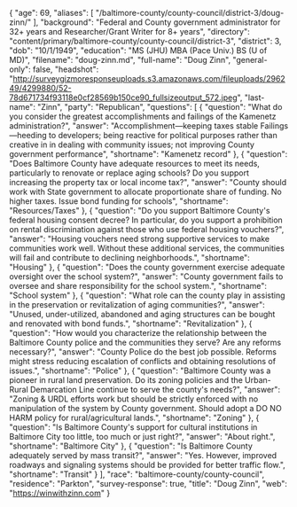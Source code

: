 {
  "age": 69,
  "aliases": [
    "/baltimore-county/county-council/district-3/doug-zinn/"
  ],
  "background": "Federal and County government administrator for 32+ years and Researcher/Grant Writer for 8+ years",
  "directory": "content/primary/baltimore-county/county-council/district-3",
  "district": 3,
  "dob": "10/1/1949",
  "education": "MS (JHU) MBA (Pace Univ.) BS (U of MD)",
  "filename": "doug-zinn.md",
  "full-name": "Doug Zinn",
  "general-only": false,
  "headshot": "http://surveygizmoresponseuploads.s3.amazonaws.com/fileuploads/296249/4299880/52-78d671734f93118e0cf28569b150ce90_fullsizeoutput_572.jpeg",
  "last-name": "Zinn",
  "party": "Republican",
  "questions": [
    {
      "question": "What do you consider the greatest accomplishments and failings of the Kamenetz administration?",
      "answer": "Accomplishment—keeping taxes stable Failings—heeding to developers; being reactive for political purposes rather than creative in in dealing with community issues; not improving County government performance",
      "shortname": "Kamenetz record"
    },
    {
      "question": "Does Baltimore County have adequate resources to meet its needs, particularly to renovate or replace aging schools? Do you support increasing the property tax or local income tax?",
      "answer": "County should work with State government to allocate proportionate share of funding. No higher taxes. Issue bond funding for schools",
      "shortname": "Resources/Taxes"
    },
    {
      "question": "Do you support Baltimore County's federal housing consent decree? In particular, do you support a prohibition on rental discrimination against those who use federal housing vouchers?",
      "answer": "Housing vouchers need strong supportive services to make communities work well. Without these additional services, the communities will fail and contribute to declining neighborhoods.",
      "shortname": "Housing"
    },
    {
      "question": "Does the county government exercise adequate oversight over the school system?",
      "answer": "County government fails to oversee and share responsibility for the school system.",
      "shortname": "School system"
    },
    {
      "question": "What role can the county play in assisting in the preservation or revitalization of aging communities?",
      "answer": "Unused, under-utilized, abandoned and aging structures can be bought and renovated with bond funds.",
      "shortname": "Revitalization"
    },
    {
      "question": "How would you characterize the relationship between the Baltimore County police and the communities they serve? Are any reforms necessary?",
      "answer": "County Police do the best job possible. Reforms might stress reducing escalation of conflicts and obtaining resolutions of issues.",
      "shortname": "Police"
    },
    {
      "question": "Baltimore County was a pioneer in rural land preservation. Do its zoning policies and the Urban-Rural Demarcation Line continue to serve the county's needs?",
      "answer": "Zoning & URDL efforts work but should be strictly enforced with no manipulation of the system by County government. Should adopt a DO NO HARM policy for rural/agricultural lands.",
      "shortname": "Zoning"
    },
    {
      "question": "Is Baltimore County's support for cultural institutions in Baltimore City too little, too much or just right?",
      "answer": "About right.",
      "shortname": "Baltimore City"
    },
    {
      "question": "Is Baltimore County adequately served by mass transit?",
      "answer": "Yes. However, improved roadways and signaling systems should be provided for better traffic flow.",
      "shortname": "Transit"
    }
  ],
  "race": "baltimore-county/county-council",
  "residence": "Parkton",
  "survey-response": true,
  "title": "Doug Zinn",
  "web": "https://winwithzinn.com"
}

